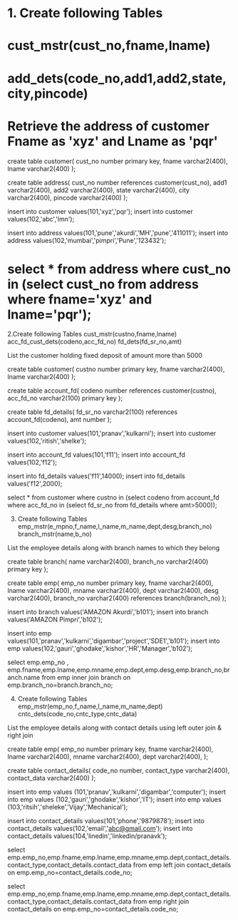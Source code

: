 # 1. Create following Tables
# cust_mstr(cust_no,fname,lname)
# add_dets(code_no,add1,add2,state,city,pincode)

# Retrieve the address of customer Fname as 'xyz' and Lname as 'pqr'

create table customer(
cust_no number primary key,
fname varchar2(400),
lname varchar2(400)
);

create table address(
cust_no number references customer(cust_no),
add1 varchar2(400),
add2 varchar2(400),
state varchar2(400),
city varchar2(400),
pincode varchar2(400)
);

insert into customer values(101,'xyz','pqr');
insert into customer values(102,'abc','lmn');


insert into address values(101,'pune','akurdi','MH','pune','411011');
insert into address values(102,'mumbai','pimpri','Pune','123432');

# select * from address where cust_no in (select cust_no from address where fname='xyz' and lname='pqr');


2.Create following Tables
cust_mstr(custno,fname,lname)
acc_fd_cust_dets(codeno,acc_fd_no)
fd_dets(fd_sr_no,amt)

List the customer holding fixed deposit of amount more than 5000 

create table customer(
custno number primary key,
fname varchar2(400),
lname varchar2(400)
);

create table account_fd(
codeno number references customer(custno),
acc_fd_no varchar2(100) primary key
);

create table fd_details(
fd_sr_no varchar2(100) references account_fd(codeno),
amt number
);


insert into customer values(101,'pranav','kulkarni');
insert into customer values(102,'ritish','shelke');

insert into account_fd values(101,'f11');
insert into account_fd values(102,'f12');

insert into fd_details values('f11',14000);
insert into fd_details values('f12',2000);

select * from customer where custno in (select codeno from account_fd where acc_fd_no in (select fd_sr_no from fd_details where amt>5000));

3. Create following Tables
emp_mstr(e_mpno,f_name,l_name,m_name,dept,desg,branch_no)
branch_mstr(name,b_no)

List the employee details along with branch names to which they belong

create table branch(
name varchar2(400),
branch_no varchar2(400) primary key
);

create table emp(
emp_no number primary key,
fname varchar2(400),
lname varchar2(400),
mname varchar2(400),
dept varchar2(400),
desg varchar2(400),
branch_no varchar2(400) references branch(branch_no)
);

insert into branch values('AMAZON Akurdi','b101');
insert into branch values('AMAZON Pimpri','b102');

insert into emp values(101,'pranav','kulkarni','digambar','project','SDE1','b101');
insert into emp values(102,'gauri','ghodake','kishor','HR','Manager','b102');

select emp.emp_no , emp.fname,emp.lname,emp.mname,emp.dept,emp.desg,emp.branch_no,branch.name from emp inner join branch on emp.branch_no=branch.branch_no;


4. Create following Tables
emp_mstr(emp_no,f_name,l_name,m_name,dept)
cntc_dets(code_no,cntc_type,cntc_data)

List the employee details along with contact details using left outer join & right join



create table emp(
emp_no number primary key,
fname varchar2(400),
lname varchar2(400),
mname varchar2(400),
dept varchar2(400),
);

create table contact_details(
code_no number,
contact_type varchar2(400),
contact_data varchar2(400)
);

insert into emp values (101,'pranav','kulkarni','digambar','computer');
insert into emp values (102,'gauri','ghodake','kishor','IT');
insert into emp values (103,'ritsih','sheleke','Vijay','Mechanical');

insert into contact_details values(101,'phone','9879878');
insert into contact_details values(102,'email','abc@gmail.com');
insert into contact_details values(104,'linedin','linkedin/pranavk');

select emp.emp_no,emp.fname,emp.lname,emp.mname,emp.dept,contact_details.contact_type,contact_details.contact_data from emp left join contact_details on emp.emp_no=contact_details.code_no;

select emp.emp_no,emp.fname,emp.lname,emp.mname,emp.dept,contact_details.contact_type,contact_details.contact_data from emp right join contact_details on emp.emp_no=contact_details.code_no;



